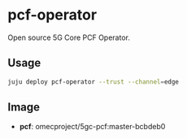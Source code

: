 # pcf-operator

Open source 5G Core PCF Operator.

## Usage

```bash
juju deploy pcf-operator --trust --channel=edge
```

## Image

- **pcf**: omecproject/5gc-pcf:master-bcbdeb0
